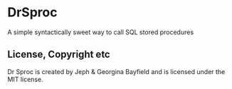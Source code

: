 # DrSproc
A simple syntactically sweet way to call SQL stored procedures

## License, Copyright etc
Dr Sproc is created by Jeph & Georgina Bayfield and is licensed under the MIT license.
